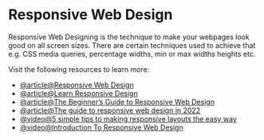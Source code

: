 # Responsive Web Design

Responsive Web Designing is the technique to make your webpages look good on all screen sizes. There are certain techniques used to achieve that e.g. CSS media queries, percentage widths, min or max widths heights etc.

Visit the following resources to learn more:

- [@article@Responsive Web Design](https://www.w3schools.com/css/css_rwd_intro.asp)
- [@article@Learn Responsive Design](https://web.dev/learn/design/)
- [@article@The Beginner’s Guide to Responsive Web Design](https://kinsta.com/blog/responsive-web-design/)
- [@article@The guide to responsive web design in 2022](https://webflow.com/blog/responsive-web-design)
- [@video@5 simple tips to making responsive layouts the easy way](https://www.youtube.com/watch?v=VQraviuwbzU)
- [@video@Introduction To Responsive Web Design](https://www.youtube.com/watch?v=srvUrASNj0s)